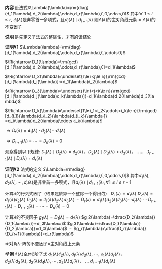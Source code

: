 **内容**
设法式$\Lambda(\lambda)=\rm{diag}(d_1(\lambda),d_2(\lambda),\cdots,d_r(\lambda),0,0,\cdots,0)$
其中$\forall\ 1\le i\le r,\ d_i(\lambda)$是非零首一多项式，且$d_i(\lambda)\mid d_{i+1}(\lambda)$
则$\Lambda(\lambda)$的主对角线元素$=\Lambda(\lambda)$的不变因子

**说明**
是先定义了法式的整除性，才有的该结论

**证明V1**
$\Lambda(\lambda)=\rm{diag}[d_1(\lambda),d_2(\lambda),\cdots,d_r(\lambda),0,\cdots,0]$

$\Rightarrow D_1(\lambda)=\rm{gcd}[d_1(\lambda),d_2(\lambda),\cdots,d_r(\lambda),0]=d_1(\lambda)$

$\Rightarrow D_2(\lambda)=\underset{1\le i<j\le n}{\rm{gcd}[d_i(\lambda)d_j(\lambda)]}=d_1(\lambda)d_2(\lambda)$

$\Rightarrow D_3(\lambda)=\underset{1\le i<j<k\le n}{\rm{gcd}[d_i(\lambda)d_j(\lambda)d_k(\lambda)]}=d_1(\lambda)d_2(\lambda)d_3(\lambda)$

$\Rightarrow D_k(\lambda)=\underset{1\le i_1<i_2<\cdots<i_k\le n}{\rm{gcd}[d_{i_1}(\lambda)d_{i_2}(\lambda)d_{i_k}(\lambda)]}
=d_1(\lambda)d_2(\lambda)\cdots d_k(\lambda)$

$\Rightarrow D_r(\lambda)=d_1(\lambda)\cdot d_2(\lambda)\cdots d_r(\lambda)$

$\Rightarrow D_{r+1}(\lambda)=\cdots=D_n(\lambda)=0$

观察得到以下规律: 
$D_1(\lambda)\mid D_2(\lambda)=d_2(\lambda)$，
$D_2(\lambda)\mid D_3(\lambda)=d_3(\lambda)$，
$\cdots$，
$D_{r-1}(\lambda)\mid D_r(\lambda)=d_r(\lambda)$

**证明V2**
法式的定义
$\Lambda=\rm{diag}[d_1(\lambda),d_2(\lambda),\cdots,d_r(\lambda),0,0,\cdots,0]$
其中$d_1(\lambda),d_2(\lambda),\cdots,d_r(\lambda)$是非零首一多项式，且$d_i(\lambda)\mid d_{i+1}(\lambda),\forall 1\le i\le r-1$

计算$\Lambda$的行列式因子（结果是依靠一个整除一个得出的）
$D_1(\lambda)=d_1(\lambda)$
$D_2(\lambda)=d_1(\lambda)d_2(\lambda)$
$D_3(\lambda)=d_1(\lambda)d_2(\lambda)
d_3(\lambda)$
$\cdots$
$D_r(\lambda)=d_1(\lambda)d_2(\lambda)
d_3(\lambda)\cdots d_r(\lambda)$
$\cdots$
$D_{r+1}(\lambda)=D_{r+2}(\lambda)=\cdots
=D_n(\lambda)=0$

计算$\Lambda$的不变因子
$g_1(\lambda)=D_1(\lambda)=d_1(\lambda)$
$g_2(\lambda)=\dfrac{D_2(\lambda)}{D_1(\lambda)}=d_2(\lambda)$
$g_3(\lambda)=\dfrac{D_3(\lambda)}{D_2(\lambda)}=d_3(\lambda)$
$\cdots$
$g_r(\lambda)=\dfrac{D_r(\lambda)}{D_{r+1}(\lambda)}=d_r(\lambda)$

$\Rightarrow$对角$\lambda$-阵的不变因子=主对角线上元素

**举例**
$\Lambda(\lambda)$全体2阶子式
$d_1(\lambda)d_2(\lambda),\ d_1(\lambda)d_3(\lambda),\ \cdots,\ d_1(\lambda)d_r(\lambda)$，
$d_2(\lambda)d_3(\lambda),\ d_2(\lambda)d_4(\lambda),\ \cdots,\ d_2(\lambda)d_r(\lambda)$，
$\cdots$
$d_{r-1}(\lambda)d_r(\lambda)$
